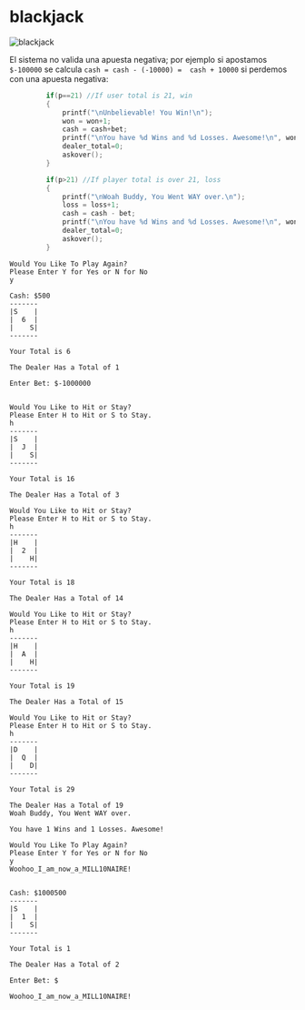 # blackjack

![blackjack](https://github.com/user-attachments/assets/62d13493-304b-4124-a21c-2856ab67e0a4)

El sistema no valida una apuesta negativa; por ejemplo si apostamos `$-100000` se calcula `cash = cash - (-10000) =  cash + 10000` si perdemos con una apuesta negativa:
``` C
         if(p==21) //If user total is 21, win
         {
             printf("\nUnbelievable! You Win!\n");
             won = won+1;
             cash = cash+bet;
             printf("\nYou have %d Wins and %d Losses. Awesome!\n", won, loss);
             dealer_total=0;
             askover();
         }

         if(p>21) //If player total is over 21, loss
         {
             printf("\nWoah Buddy, You Went WAY over.\n");
             loss = loss+1;
             cash = cash - bet;
             printf("\nYou have %d Wins and %d Losses. Awesome!\n", won, loss);
             dealer_total=0;
             askover();
         }
```


```
Would You Like To Play Again?
Please Enter Y for Yes or N for No
y

Cash: $500
-------
|S    |
|  6  |
|    S|
-------

Your Total is 6

The Dealer Has a Total of 1

Enter Bet: $-1000000


Would You Like to Hit or Stay?
Please Enter H to Hit or S to Stay.
h
-------
|S    |
|  J  |
|    S|
-------

Your Total is 16

The Dealer Has a Total of 3

Would You Like to Hit or Stay?
Please Enter H to Hit or S to Stay.
h
-------
|H    |
|  2  |
|    H|
-------

Your Total is 18

The Dealer Has a Total of 14

Would You Like to Hit or Stay?
Please Enter H to Hit or S to Stay.
h
-------
|H    |
|  A  |
|    H|
-------

Your Total is 19

The Dealer Has a Total of 15

Would You Like to Hit or Stay?
Please Enter H to Hit or S to Stay.
h
-------
|D    |
|  Q  |
|    D|
-------

Your Total is 29

The Dealer Has a Total of 19
Woah Buddy, You Went WAY over.

You have 1 Wins and 1 Losses. Awesome!

Would You Like To Play Again?
Please Enter Y for Yes or N for No
y
Woohoo_I_am_now_a_MILL10NAIRE!


Cash: $1000500
-------
|S    |
|  1  |
|    S|
-------

Your Total is 1

The Dealer Has a Total of 2

Enter Bet: $
```

`Woohoo_I_am_now_a_MILL10NAIRE!`
